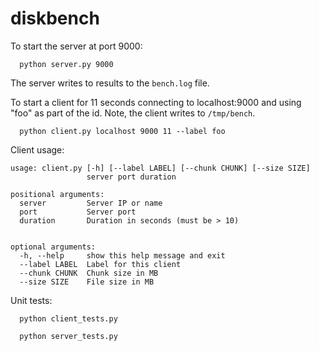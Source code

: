 # diskbench

To start the server at port 9000:

`  python server.py 9000`

The server writes to results to the `bench.log` file.

To start a client for 11 seconds connecting to localhost:9000 and using "foo" as part of the id. Note, the client writes to `/tmp/bench`.

`  python client.py localhost 9000 11 --label foo` 

Client usage:
```
usage: client.py [-h] [--label LABEL] [--chunk CHUNK] [--size SIZE]
                 server port duration

positional arguments:
  server         Server IP or name
  port           Server port
  duration       Duration in seconds (must be > 10)
  

optional arguments:
  -h, --help     show this help message and exit
  --label LABEL  Label for this client
  --chunk CHUNK  Chunk size in MB
  --size SIZE    File size in MB
  ```
  
Unit tests:

`  python client_tests.py`

`  python server_tests.py`
